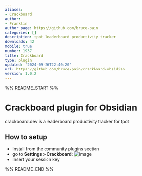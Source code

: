 ```yaml
---
aliases:
- Crackboard
author:
- Franklin
author_page: https://github.com/bruce-pain
categories: []
description: tpot leaderboard productivity tracker
downloads: 42
mobile: true
number: 1937
title: Crackboard
type: plugin
updated: '2024-09-26T22:40:20'
url: https://github.com/bruce-pain/crackboard-obsidian
version: 1.0.2
---
```


%% README_START %%

# Crackboard plugin for Obsidian

crackboard.dev is a leaderboard productivity tracker for tpot

## How to setup

-   Install from the community plugins section
-   go to **Settings > Crackboard**:
    ![image](https://github.com/user-attachments/assets/a93c5a7c-74bd-44a3-ab6c-456b75f95225)
-   Insert your session key


%% README_END %%